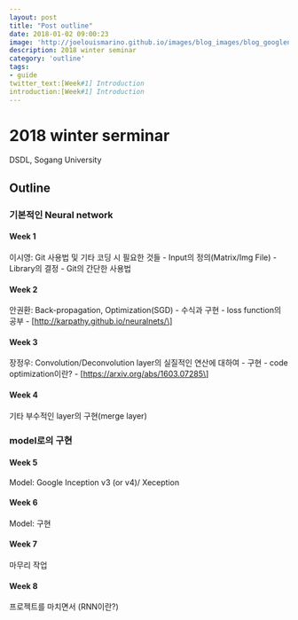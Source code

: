 ```yaml
---
layout: post
title: "Post outline"
date: 2018-01-02 09:00:23
image: 'http://joelouismarino.github.io/images/blog_images/blog_googlenet_keras/googlenet_diagram.png'
description: 2018 winter seminar
category: 'outline'
tags:
- guide
twitter_text:[Week#1] Introduction
introduction:[Week#1] Introduction
---
```


2018 winter serminar
====================

DSDL, Sogang University

Outline
-------

### 기본적인 Neural network

#### Week 1

이시영: Git 사용법 및 기타 코딩 시 필요한 것들 - Input의 정의(Matrix/Img File) - Library의 결정 - Git의 간단한 사용법

#### Week 2

안권환: Back-propagation, Optimization(SGD) - 수식과 구현 - loss function의 공부 - [http://karpathy.github.io/neuralnets/\]

#### Week 3

장정우: Convolution/Deconvolution layer의 실질적인 연산에 대하여 - 구현 - code optimization이란? - [https://arxiv.org/abs/1603.07285\]

#### Week 4

기타 부수적인 layer의 구현(merge layer)

### model로의 구현

#### Week 5

Model: Google Inception v3 (or v4)/ Xeception

#### Week 6

Model: 구현

#### Week 7

마무리 작업

#### Week 8

프로젝트를 마치면서 (RNN이란?)

